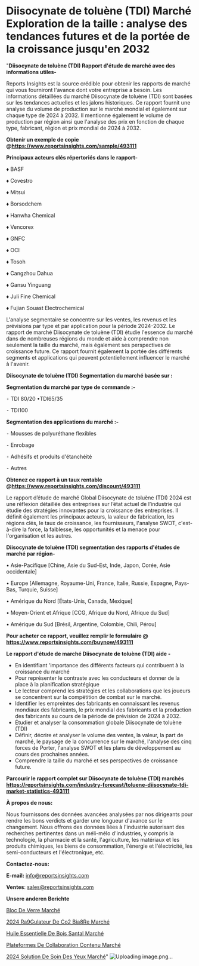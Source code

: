 # Diisocynate de toluène (TDI) Marché Exploration de la taille : analyse des tendances futures et de la portée de la croissance jusqu'en 2032

"<strong>Diisocynate de toluène (TDI) Rapport d'étude de marché avec des informations utiles-</strong>

Reports Insights est la source crédible pour obtenir les rapports de marché qui vous fourniront l'avance dont votre entreprise a besoin. Les informations détaillées du marché Diisocynate de toluène (TDI) sont basées sur les tendances actuelles et les jalons historiques. Ce rapport fournit une analyse du volume de production sur le marché mondial et également sur chaque type de 2024 à 2032. Il mentionne également le volume de production par région ainsi que l'analyse des prix en fonction de chaque type, fabricant, région et prix mondial de 2024 à 2032.

<strong><b>Obtenir un exemple de copie @</b></strong><a href=https://www.reportsinsights.com/sample/493111><strong><b>https://www.reportsinsights.com/sample/493111</b></strong></a>

<b>Principaux acteurs clés répertoriés dans le rapport-</b>

<b> </b>♦ BASF

♦ Covestro

♦ Mitsui

♦ Borsodchem

♦ Hanwha Chemical

♦ Vencorex

♦ GNFC

♦ OCI

♦ Tosoh

♦ Cangzhou Dahua

♦ Gansu Yinguang

♦ Juli Fine Chemical

♦ Fujian Souast Electrochemical

L'analyse segmentaire se concentre sur les ventes, les revenus et les prévisions par type et par application pour la période 2024-2032. Le rapport de marché Diisocynate de toluène (TDI) étudie l'essence du marché dans de nombreuses régions du monde et aide à comprendre non seulement la taille du marché, mais également ses perspectives de croissance future. Ce rapport fournit également la portée des différents segments et applications qui peuvent potentiellement influencer le marché à l'avenir.

<strong>Diisocynate de toluène (TDI) Segmentation du marché basée sur :</strong>

<strong>Segmentation du marché par type de commande :-</strong>

⁃ TDI 80/20
•TDI65/35

⁃ TDI100

<strong>Segmentation des applications du marché :-</strong>

⁃ Mousses de polyuréthane flexibles

⁃ Enrobage

⁃ Adhésifs et produits d'étanchéité

⁃ Autres

<strong><b>Obtenez ce rapport à un taux rentable @</b></strong><a href=https://www.reportsinsights.com/discount/493111><strong><b>https://www.reportsinsights.com/discount/493111</b></strong></a>

Le rapport d’étude de marché Global Diisocynate de toluène (TDI) 2024 est une réflexion détaillée des entreprises sur l’état actuel de l’industrie qui étudie des stratégies innovantes pour la croissance des entreprises. Il définit également les principaux acteurs, la valeur de fabrication, les régions clés, le taux de croissance, les fournisseurs, l'analyse SWOT, c'est-à-dire la force, la faiblesse, les opportunités et la menace pour l'organisation et les autres.

<strong>Diisocynate de toluène (TDI) segmentation des rapports d'études de marché par région-</strong>

• Asie-Pacifique [Chine, Asie du Sud-Est, Inde, Japon, Corée, Asie occidentale]

• Europe [Allemagne, Royaume-Uni, France, Italie, Russie, Espagne, Pays-Bas, Turquie, Suisse]

• Amérique du Nord [États-Unis, Canada, Mexique]

• Moyen-Orient et Afrique [CCG, Afrique du Nord, Afrique du Sud]

• Amérique du Sud [Brésil, Argentine, Colombie, Chili, Pérou]

<strong>Pour acheter ce rapport, veuillez remplir le formulaire @   <a href=https://www.reportsinsights.com/buynow/493111>https://www.reportsinsights.com/buynow/493111</a></strong>

<strong>Le rapport d'étude de marché Diisocynate de toluène (TDI) aide -</strong>
<ul>
  <li>En identifiant 'importance des différents facteurs qui contribuent à la croissance du marché</li>
  <li>Pour représenter le contraste avec les conducteurs et donner de la place à la planification stratégique</li>
  <li>Le lecteur comprend les stratégies et les collaborations que les joueurs se concentrent sur la compétition de combat sur le marché.</li>
  <li>Identifier les empreintes des fabricants en connaissant les revenus mondiaux des fabricants, le prix mondial des fabricants et la production des fabricants au cours de la période de prévision de 2024 à 2032.</li>
  <li>Étudier et analyser la consommation globale Diisocynate de toluène (TDI)</li>
  <li>Définir, décrire et analyser le volume des ventes, la valeur, la part de marché, le paysage de la concurrence sur le marché, l'analyse des cinq forces de Porter, l'analyse SWOT et les plans de développement au cours des prochaines années.</li>
  <li>Comprendre la taille du marché et ses perspectives de croissance future.</li>
</ul>

<strong>Parcourir le rapport complet sur Diisocynate de toluène (TDI) marchés <a href=https://reportsinsights.com/industry-forecast/toluene-diisocynate-tdi-market-statistics-493111>https://reportsinsights.com/industry-forecast/toluene-diisocynate-tdi-market-statistics-493111</a></strong>

<strong>À propos de nous:</strong>

Nous fournissons des données avancées analysées par nos dirigeants pour rendre les bons verdicts et garder une longueur d'avance sur le changement. Nous offrons des données liées à l'industrie autorisant des recherches pertinentes dans un méli-mélo d'industries, y compris la technologie, la pharmacie et la santé, l'agriculture, les matériaux et les produits chimiques, les biens de consommation, l'énergie et l'électricité, les semi-conducteurs et l'électronique, etc.

<strong>Contactez-nous:</strong>

<strong>E-mail:</strong> <a href=mailto:info@reportsinsights.com>info@reportsinsights.com</a>

<strong>Ventes</strong>: <a href=mailto:sales@reportsinsights.com>sales@reportsinsights.com</a>

<strong>Unsere anderen Berichte</strong>

<a href=https://www.linkedin.com/pulse/bloc-de-verre-march%C3%A9-part-et-croissance-mondiale-dxkvc/>Bloc De Verre Marché</a>

<a href=https://www.linkedin.com/pulse/2024-r%C3%A9gulateur-de-co2-bi%C3%A8re-march%C3%A9-analyse-des-n542c/>2024 Ra9Gulateur De Co2 Bia8Re Marché</a>

<a href=https://www.linkedin.com/pulse/huile-essentielle-de-bois-santal-march%25C3%25A9-analyse-des>Huile Essentielle De Bois Santal Marché</a>

<a href=https://www.linkedin.com/pulse/plateformes-de-collaboration-contenu-march%C3%A9-analyse-b6hgc/>Plateformes De Collaboration Contenu Marché</a>

<a href=https://www.linkedin.com/pulse/2024-solution-de-soin-des-yeux-march%C3%A9-informations-hnicc/>2024 Solution De Soin Des Yeux Marché</a>"
![Uploading image.png…]()
